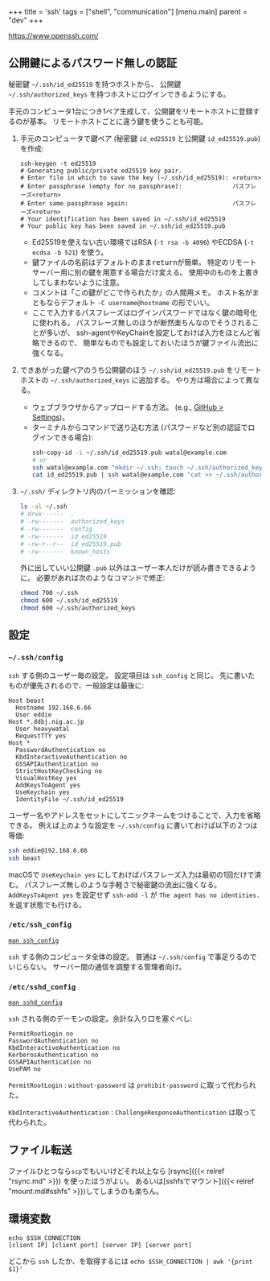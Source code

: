 +++
title = 'ssh'
tags = ["shell", "communication"]
[menu.main]
  parent = "dev"
+++

<https://www.openssh.com/>

## 公開鍵によるパスワード無しの認証

秘密鍵 `~/.ssh/id_ed25519` を持つホストから、
公開鍵 `~/.ssh/authorized_keys` を持つホストにログインできるようにする。

手元のコンピュータ1台につき1ペア生成して、公開鍵をリモートホストに登録するのが基本。
リモートホストごとに違う鍵を使うことも可能。

1.  手元のコンピュータで鍵ペア (秘密鍵 `id_ed25519` と公開鍵 `id_ed25519.pub`) を作成:
    ```
    ssh-keygen -t ed25519
    # Generating public/private ed25519 key pair.
    # Enter file in which to save the key (~/.ssh/id_ed25519): <return>
    # Enter passphrase (empty for no passphrase):              パスフレーズ<return>
    # Enter same passphrase again:                             パスフレーズ<return>
    # Your identification has been saved in ~/.ssh/id_ed25519
    # Your public key has been saved in ~/.ssh/id_ed25519.pub
    ```
    - Ed25519を使えない古い環境ではRSA (`-t rsa -b 4096`)
      やECDSA (`-t ecdsa -b 521`) を使う。
    - 鍵ファイルの名前はデフォルトのまま<kbd>return</kbd>が簡単。
      特定のリモートサーバー用に別の鍵を用意する場合だけ変える。
      使用中のものを上書きしてしまわないように注意。
    - コメントは「この鍵がどこで作られたか」の人間用メモ。
      ホスト名がまともならデフォルト `-C username@hostname` の形でいい。
    - ここで入力するパスフレーズはログインパスワードではなく鍵の暗号化に使われる。
      パスフレーズ無しのほうが断然楽ちんなのでそうされることが多いが、
      ssh-agentやKeyChainを設定しておけば入力をほとんど省略できるので、
      簡単なものでも設定しておいたほうが鍵ファイル流出に強くなる。

1.  できあがった鍵ペアのうち公開鍵のほう `~/.ssh/id_ed25519.pub`
    をリモートホストの `~/.ssh/authorized_keys` に追加する。
    やり方は場合によって異なる。

    - ウェブブラウザからアップロードする方法。
      (e.g., [GitHub > Settings](https://github.com/settings/keys))。
    - ターミナルからコマンドで送り込む方法
      (パスワードなど別の認証でログインできる場合):
      ```sh
      ssh-copy-id -i ~/.ssh/id_ed25519.pub watal@example.com
      # or
      ssh watal@example.com "mkdir ~/.ssh; touch ~/.ssh/authorized_keys"
      cat id_ed25519.pub | ssh watal@example.com "cat >> ~/.ssh/authorized_keys"
      ```

1.  `~/.ssh/` ディレクトリ内のパーミッションを確認:
    ```sh
    ls -al ~/.ssh
    # drwx------  .
    # -rw-------  authorized_keys
    # -rw-------  config
    # -rw-------  id_ed25519
    # -rw-r--r--  id_ed25519.pub
    # -rw-------  known_hosts
    ```
    外に出していい公開鍵 `.pub` 以外はユーザー本人だけが読み書きできるように。
    必要があれば次のようなコマンドで修正:
    ```sh
    chmod 700 ~/.ssh
    chmod 600 ~/.ssh/id_ed25519
    chmod 600 ~/.ssh/authorized_keys
    ```


## 設定

### `~/.ssh/config`

`ssh` する側のユーザー毎の設定。
設定項目は `ssh_config` と同じ。
先に書いたものが優先されるので、一般設定は最後に:

```
Host beast
  Hostname 192.168.6.66
  User eddie
Host *.ddbj.nig.ac.jp
  User heavywatal
  RequestTTY yes
Host *
  PasswordAuthentication no
  KbdInteractiveAuthentication no
  GSSAPIAuthentication no
  StrictHostKeyChecking no
  VisualHostKey yes
  AddKeysToAgent yes
  UseKeychain yes
  IdentityFile ~/.ssh/id_ed25519
```

ユーザー名やアドレスをセットにしてニックネームをつけることで、入力を省略できる。
例えば上のような設定を `~/.ssh/config` に書いておけば以下の２つは等価:
```sh
ssh eddie@192.168.6.66
ssh beast
```

macOSで `UseKeychain yes` にしておけばパスフレーズ入力は最初の1回だけで済む。
パスフレーズ無しのような手軽さで秘密鍵の流出に強くなる。
`AddKeysToAgent yes` を設定せず
`ssh-add -l` が `The agent has no identities.` を返す状態でも行ける。


### `/etc/ssh_config`

[`man ssh_config`](https://manpages.ubuntu.com/manpages/man5/ssh_config.5.html)

`ssh` する側のコンピュータ全体の設定。
普通は `~/.ssh/config` で事足りるのでいじらない。
サーバー間の通信を調整する管理者向け。

### `/etc/sshd_config`

[`man sshd_config`](https://manpages.ubuntu.com/manpages/man5/sshd_config.5.html)

`ssh` される側のデーモンの設定。余計な入り口を塞ぐべし:
```
PermitRootLogin no
PasswordAuthentication no
KbdInteractiveAuthentication no
KerberosAuthentication no
GSSAPIAuthentication no
UsePAM no
```

`PermitRootLogin`
: `without-password` は `prohibit-password` に取って代わられた。

`KbdInteractiveAuthentication`
: `ChallengeResponseAuthentication` は取って代わられた。


## ファイル転送

ファイルひとつなら`scp`でもいいけどそれ以上なら
[rsync]({{< relref "rsync.md" >}}) を使ったほうがよい。
あるいは[sshfsでマウント]({{< relref "mount.md#sshfs" >}})してしまうのも楽ちん。


## 環境変数

```
echo $SSH_CONNECTION
[client IP] [client port] [server IP] [server port]
```

どこから `ssh` したか、を取得するには
`echo $SSH_CONNECTION | awk '{print $1}'`
